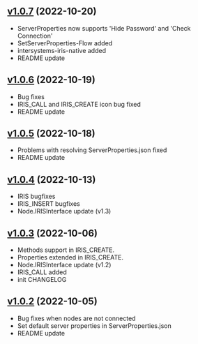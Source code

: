 [v1.0.7](https://www.npmjs.com/package/node-red-contrib-iris/v/1.0.7)  (2022-10-20)
--------------------------------------------------
- ServerProperties now supports 'Hide Password' and 'Check Connection'
- SetServerProperties-Flow added
- intersystems-iris-native added
- README update

[v1.0.6](https://www.npmjs.com/package/node-red-contrib-iris/v/1.0.6)  (2022-10-19)
--------------------------------------------------
- Bug fixes
- IRIS_CALL and IRIS_CREATE icon bug fixed
- README update

[v1.0.5](https://www.npmjs.com/package/node-red-contrib-iris/v/1.0.5)  (2022-10-18)
--------------------------------------------------
- Problems with resolving ServerProperties.json fixed
- README update

[v1.0.4](https://www.npmjs.com/package/node-red-contrib-iris/v/1.0.4)  (2022-10-13)
--------------------------------------------------
- IRIS bugfixes
- IRIS_INSERT bugfixes
- Node.IRISInterface update (v1.3)

[v1.0.3](https://www.npmjs.com/package/node-red-contrib-iris/v/1.0.3)  (2022-10-06)
--------------------------------------------------
- Methods support in IRIS_CREATE.
- Properties extended in IRIS_CREATE.
- Node.IRISInterface update (v1.2)
- IRIS_CALL added
- init CHANGELOG

[v1.0.2](https://www.npmjs.com/package/node-red-contrib-iris/v/1.0.2) (2022-10-05)
--------------------------------------------------
- Bug fixes when nodes are not connected
- Set default server properties in ServerProperties.json
- README update